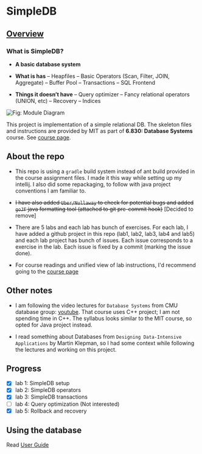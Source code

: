 # SimpleDB

## [Overview](https://ocw.mit.edu/courses/electrical-engineering-and-computer-science/6-830-database-systems-fall-2010/assignments/MIT6_830F10_overview.pdf)

### What is SimpleDB? 
- **A basic database system** 
- **What is has** 
    – Heapfiles 
    – Basic Operators (Scan, Filter, JOIN, Aggregate) 
    – Buffer Pool 
    – Transactions 
    – SQL Front­end 


- **Things it doesn’t have**
    – Query optimizer 
    – Fancy relational operators (UNION, etc) 
    – Recovery – Indices


![Fig: Module Diagram](https://paper-attachments.dropbox.com/s_532DC496C3353897D432233C2CB03E2C80C729AE483EB7F9EC058C0ED75B6542_1581317048762_Screen+Shot+2020-02-09+at+10.41.00+PM.png)

This project is implementation of a simple relational DB. The skeleton files and instructions are provided by MIT as part of 
**6.830: Database Systems** course. See [course page](https://ocw.mit.edu/courses/electrical-engineering-and-computer-science/6-830-database-systems-fall-2010).

## About the repo

- This repo is using a `gradle` build system instead of ant build provided in the course assignment files. I made it this way while setting up
  my intellij. I also did some repackaging, to follow with java project conventions I am familiar to.

- ~~I have also added `Uber/Nullaway` to check for potential bugs and added `goJF` java formatting tool (attached to git pre-commit hook)~~ [Decided to remove]

- There are 5 labs and each lab has bunch of exercises. For each lab, I have added a github project in this repo (lab1, lab2, lab3, lab4 and lab5) and each lab project has bunch of issues. Each issue corresponds to
  a exercise in the lab. Each issue is fixed by a commit (marking the issue done).

- For course readings and unified view of lab instructions, I'd recommend going to the [course page](https://ocw.mit.edu/courses/electrical-engineering-and-computer-science/6-830-database-systems-fall-2010/readings/)


## Other notes

- I am following the video lectures for `Database Systems` from  CMU database group: [youtube](https://www.youtube.com/watch?v=oeYBdghaIjc&list=PLSE8ODhjZXjbohkNBWQs_otTrBTrjyohi). That course uses C++ project;
  I am not spending time in C++. The syllabus looks similar to the MIT course, so opted for Java project instead.

- I read something about Databases from `Designing Data-Intensive Applications` by Martin Klepman, so I had some context while following the lectures and working on this project.

## Progress
- [X] lab 1: SimpleDB setup
- [X] lab 2: SimpleDB operators
- [X] lab 3: SimpleDB transactions 
- [ ] lab 4: Query optimization (Not interested)
- [X] lab 5: Rollback and recovery

## Using the database

Read [User Guide](USERGUIDE.md)

